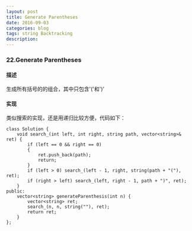 ```yaml
---
layout: post
title: Generate Parentheses
date: 2016-09-03
categories: blog
tags: string Backtracking
description:
---
```


### 22.Generate Parentheses

#### 描述

生成所有括号的的组合，其中只包含'('和')'

#### 实现

类似搜索的实现，还是用递归比较方便，代码如下：

    class Solution {
        void search_(int left, int right, string path, vector<string>& ret) {
            if (left == 0 && right == 0)
            {
                ret.push_back(path);
                return;
            }
            if (left > 0) search_(left - 1, right, string(path + "("), ret);
            if (right > left) search_(left, right - 1, path + ")", ret);
        }
    public:
        vector<string> generateParenthesis(int n) {
            vector<string> ret;
            search_(n, n, string(""), ret);
            return ret;
        }
    };

